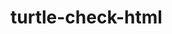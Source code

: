 # turtle-check-html


<!-- Security scan triggered at 2025-09-01 20:12:58 -->

<!-- Security scan triggered at 2025-09-02 05:47:23 -->

<!-- Security scan triggered at 2025-09-09 05:47:34 -->